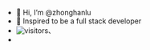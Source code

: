 - 👋 Hi, I’m @zhonghanlu
- 👀 Inspired to be a full stack developer
- ![visitors](https://visitor-badge.glitch.me/badge?page_id=https://github.com/zhonghanlu】my)、
- 
